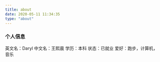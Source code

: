 ```yaml
---
title: about
date: 2020-05-11 11:34:35
type: "about"
---
```


### 个人信息

英文名：Daryl
中文名：王熙晨
学历：本科
状态：已就业
爱好：跑步，计算机，音乐